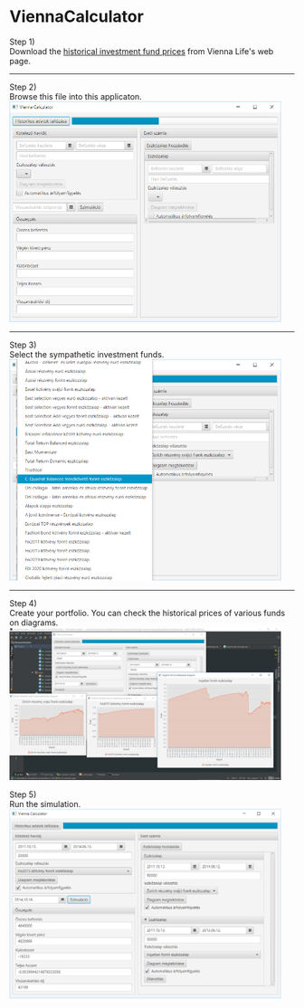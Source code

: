 # ViennaCalculator

Step 1)<br/>
Download the <a href="https://www.viennalife.hu/static/historical.xls">historical investment fund prices</a> from Vienna Life's web page.

<hr/>

Step 2)<br/>
Browse this file into this applicaton.
<br/>
<img src="https://github.com/attilapalfi92/ViennaCalculator/blob/master/screenshots/1.png" width="480">

<hr/>

Step 3)<br/>
Select the sympathetic investment funds.
<br/>
<img src="https://github.com/attilapalfi92/ViennaCalculator/blob/master/screenshots/2.png" width="480">

<hr/>

Step 4)<br/>
Create your portfolio. You can check the historical prices of various funds on diagrams.
<br/>
<img src="https://github.com/attilapalfi92/ViennaCalculator/blob/master/screenshots/3.png" width="480">

Step 5)<br/>
Run the simulation.
<br/>
<img src="https://github.com/attilapalfi92/ViennaCalculator/blob/master/screenshots/4.png" width="480">
